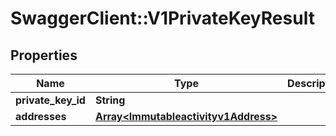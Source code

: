 # SwaggerClient::V1PrivateKeyResult

## Properties
Name | Type | Description | Notes
------------ | ------------- | ------------- | -------------
**private_key_id** | **String** |  | [optional] 
**addresses** | [**Array&lt;Immutableactivityv1Address&gt;**](Immutableactivityv1Address.md) |  | [optional] 

